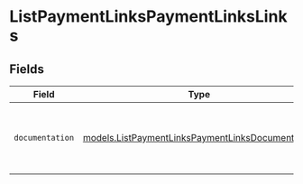 # ListPaymentLinksPaymentLinksLinks


## Fields

| Field                                                                                                      | Type                                                                                                       | Required                                                                                                   | Description                                                                                                |
| ---------------------------------------------------------------------------------------------------------- | ---------------------------------------------------------------------------------------------------------- | ---------------------------------------------------------------------------------------------------------- | ---------------------------------------------------------------------------------------------------------- |
| `documentation`                                                                                            | [models.ListPaymentLinksPaymentLinksDocumentation](../models/listpaymentlinkspaymentlinksdocumentation.md) | :heavy_check_mark:                                                                                         | The URL to the generic Mollie API error handling guide.                                                    |